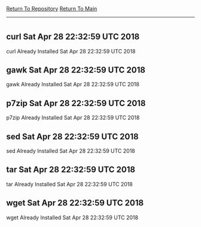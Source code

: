 [Return To Repository](https://github.com/deathbybandaid/piholeparser/)
[Return To Main](https://github.com/deathbybandaid/piholeparser/blob/dev-nomerge/RecentRunLogs/Mainlog.md)
____________________________________
# 
## curl Sat Apr 28 22:32:59 UTC 2018
curl Already Installed Sat Apr 28 22:32:59 UTC 2018
## gawk Sat Apr 28 22:32:59 UTC 2018
gawk Already Installed Sat Apr 28 22:32:59 UTC 2018
## p7zip Sat Apr 28 22:32:59 UTC 2018
p7zip Already Installed Sat Apr 28 22:32:59 UTC 2018
## sed Sat Apr 28 22:32:59 UTC 2018
sed Already Installed Sat Apr 28 22:32:59 UTC 2018
## tar Sat Apr 28 22:32:59 UTC 2018
tar Already Installed Sat Apr 28 22:32:59 UTC 2018
## wget Sat Apr 28 22:32:59 UTC 2018
wget Already Installed Sat Apr 28 22:32:59 UTC 2018
